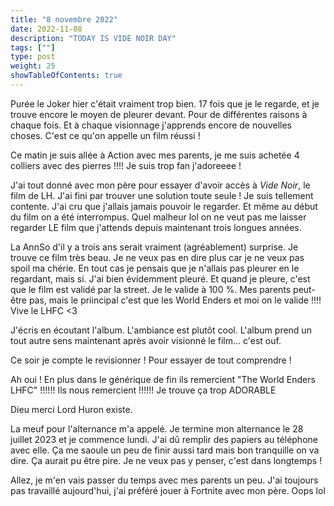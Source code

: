 ```yaml
---
title: "8 novembre 2022"
date: 2022-11-08
description: "TODAY IS VIDE NOIR DAY"
tags: [""]
type: post
weight: 25
showTableOfContents: true
---
```


Purée le Joker hier c'était vraiment trop bien. 17 fois que je le regarde, et je trouve encore le moyen de pleurer devant. Pour de différentes raisons à chaque fois. Et à chaque visionnage j'apprends encore de nouvelles choses. C'est ce qu'on appelle un film réussi !

Ce matin je suis allée à Action avec mes parents, je me suis achetée 4 colliers avec des pierres !!!! Je suis trop fan j'adoreeee !

J'ai tout donné avec mon père pour essayer d'avoir accès à *Vide Noir*, le film de LH. J'ai fini par trouver une solution toute seule ! Je suis tellement contente. J'ai cru que j'allais jamais pouvoir le regarder. Et même au début du film on a été interrompus. Quel malheur lol on ne veut pas me laisser regarder LE film que j'attends depuis maintenant trois longues années.

La AnnSo d'il y a trois ans serait vraiment (agréablement) surprise. Je trouve ce film très beau. Je ne veux pas en dire plus car je ne veux pas spoil ma chérie. En tout cas je pensais que je n'allais pas pleurer en le regardant, mais si. J'ai bien évidemment pleuré. Et quand je pleure, c'est que le film est validé par la street. Je le valide à 100 %. Mes parents peut-être pas, mais le priincipal c'est que les World Enders et moi on le valide !!!! Vive le LHFC <3

J'écris en écoutant l'album. L'ambiance est plutôt cool. L'album prend un tout autre sens maintenant après avoir visionné le film... c'est ouf.

Ce soir je compte le revisionner ! Pour essayer de tout comprendre !

Ah oui ! En plus dans le générique de fin ils remercient "The World Enders LHFC" !!!!!! Ils nous remercient !!!!!! Je trouve ça trop ADORABLE

Dieu merci Lord Huron existe.

La meuf pour l'alternance m'a appelé. Je termine mon alternance le 28 juillet 2023 et je commence lundi. J'ai dû remplir des papiers au téléphone avec elle. Ça me saoule un peu de finir aussi tard mais bon tranquille on va dire. Ça aurait pu être pire. Je ne veux pas y penser, c'est dans longtemps !

Allez, je m'en vais passer du temps avec mes parents un peu. J'ai toujours pas travaillé aujourd'hui, j'ai préféré jouer à Fortnite avec mon père. Oops lol